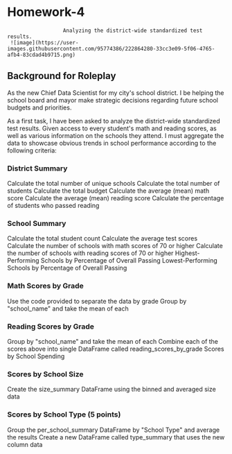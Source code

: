 # Homework-4
                      Analyzing the district-wide standardized test results.
     ![image](https://user-images.githubusercontent.com/95774386/222864280-33cc3e09-5f06-4765-afb4-83cdad4b9715.png)


## Background for Roleplay

As the new Chief Data Scientist for my city's school district. I be helping the school board and mayor make strategic decisions regarding future school budgets and priorities.

As a first task, I have been asked to analyze the district-wide standardized test results. Given access to every student's math and reading scores, as well as various information on the schools they attend. I must aggregate the data to showcase obvious trends in school performance according to the following criteria:

### District Summary
Calculate the total number of unique schools 
Calculate the total number of students 
Calculate the total budget 
Calculate the average (mean) math score 
Calculate the average (mean) reading score 
Calculate the percentage of students who passed reading 

### School Summary 
Calculate the total student count 
Calculate the average test scores 
Calculate the number of schools with math scores of 70 or higher 
Calculate the number of schools with reading scores of 70 or higher 
Highest-Performing Schools by Percentage of Overall Passing
Lowest-Performing Schools by Percentage of Overall Passing


### Math Scores by Grade 
Use the code provided to separate the data by grade 
Group by "school_name" and take the mean of each 


### Reading Scores by Grade 
Group by "school_name" and take the mean of each
Combine each of the scores above into single DataFrame called reading_scores_by_grade 
Scores by School Spending

### Scores by School Size 
Create the size_summary DataFrame using the binned and averaged size data

### Scores by School Type (5 points)
Group the per_school_summary DataFrame by "School Type" and average the results 
Create a new DataFrame called type_summary that uses the new column data
